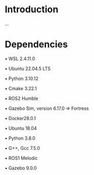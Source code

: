 # Introduction
...
# Dependencies
•	WSL 2.4.11.0

•	Ubuntu 22.04.5 LTS

•	Python 3.10.12 

• Cmake 3.22.1

•	ROS2 Humble

•	Gazebo Sim, version 6.17.0 => Fortress

•	Docker28.0.1

• Ubuntu 18.04

• Python 3.8.0

• G++, Gcc 7.5.0

•	ROS1 Melodic

• Gazebo 9.0.0
